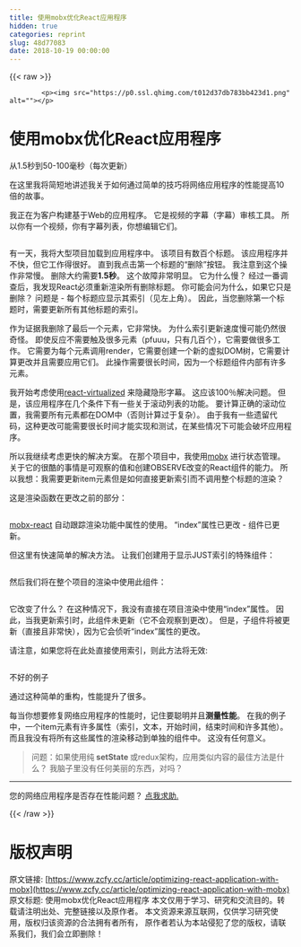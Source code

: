 ```yaml
---
title: 使用mobx优化React应用程序
hidden: true
categories: reprint
slug: 48d77083
date: 2018-10-19 00:00:00
---
```


{{< raw >}}

            <p><img src="https://p0.ssl.qhimg.com/t012d37db783bb423d1.png" alt=""></p>
<h1>使用mobx优化React应用程序</h1>
<p>从1.5秒到50-100毫秒（每次更新）</p>
<p>在这里我将简短地讲述我关于如何通过简单的技巧将网络应用程序的性能提高10倍的故事。</p>
<p>我正在为客户构建基于Web的应用程序。 它是视频的字幕（字幕）审核工具。 所以你有一个视频，你有字幕列表，你想编辑它们。</p>
<p><img src="https://p0.ssl.qhimg.com/t012a3cc7e8057bd83c.png" alt=""></p>
<p>有一天，我将大型项目加载到应用程序中。 该项目有数百个标题。 该应用程序并不快，但它工作得很好。 直到我点击第一个标题的“删除”按钮。 我注意到这个操作非常慢。 删除大约需要<strong>1.5秒</strong>。 这个故障非常明显。 它为什么慢？ 经过一番调查后，我发现React必须重新渲染所有删除标题。 你可能会问为什么，如果它只是删除？ 问题是 - 每个标题应显示其索引（见左上角）。 因此，当您删除第一个标题时，需要更新所有其他标题的索引。</p>
<p>作为证据我删除了最后一个元素，它非常快。 为什么索引更新速度慢可能仍然很奇怪。 即使反应不需要触及很多元素（pfuuu，只有几百个），它需要做很多工作。 它需要为每个元素调用render，它需要创建一个新的虚拟DOM树，它需要计算更改并且需要应用它们。 此操作需要很长时间，因为一个标题组件内部有许多元素。</p>
<p>我开始考虑使用<a href="https://github.com/bvaughn/react-virtualized">react-virtualized</a> 来隐藏隐形字幕。 这应该100％解决问题。 但是，该应用程序在几个条件下有一些关于滚动列表的功能。 要计算正确的滚动位置，我需要所有元素都在DOM中（否则计算过于复杂）。 由于我有一些遗留代码，这种更改可能需要很长时间才能实现和测试，在某些情况下可能会破坏应用程序。</p>
<p>所以我继续考虑更快的解决方案。 在那个项目中，我使用<a href="https://mobx.js.org/">mobx</a> 进行状态管理。 关于它的很酷的事情是可观察的值和创建OBSERVE改变的React组件的能力。 所以我想：我需要更新item元素但是如何直接更新索引而不调用整个标题的渲染？</p>
<p>这是渲染函数在更改之前的部分：</p>
<p><img src="https://p0.ssl.qhimg.com/t017ce4c78d49580fb1.png" alt=""></p>
<p><a href="https://github.com/mobxjs/mobx-react">mobx-react</a> 自动跟踪渲染功能中属性的使用。 “index”属性已更改 - 组件已更新。</p>
<p>但这里有快速简单的解决方法。 让我们创建用于显示JUST索引的特殊组件：</p>
<p><img src="https://p0.ssl.qhimg.com/t015bba4e6fced7015a.png" alt=""></p>
<p>然后我们将在整个项目的渲染中使用此组件：</p>
<p><img src="https://p0.ssl.qhimg.com/t01763f4c7f901ebb45.png" alt=""></p>
<p>它改变了什么？ 在这种情况下，我没有直接在项目渲染中使用“index”属性。 因此，当我更新索引时，此组件未更新（它不会观察到更改）。 但是，子组件将被更新（直接且非常快），因为它会侦听“index”属性的更改。</p>
<p>请注意，如果您将在此处直接使用索引，则此方法将无效:</p>
<p><img src="https://p0.ssl.qhimg.com/t01fe56ba3bd140cfe4.png" alt=""></p>
<p>不好的例子</p>
<p>通过这种简单的重构，性能提升了很多。</p>
<p>每当你想要修复网络应用程序的性能时，记住要聪明并且<strong>测量性能</strong>。 在我的例子中，一个item元素有许多属性（索引，文本，开始时间，结束时间和许多其他）。 而且我没有将所有这些属性的渲染移动到单独的组件中。 这没有任何意义。</p>
<blockquote>
<p>问题：如果使用纯<strong> setState </strong>或redux架构，应用类似内容的最佳方法是什么？ 我脑子里没有任何美丽的东西，对吗？</p>
</blockquote>
<hr>
<p>您的网络应用程序是否存在性能问题？ <a href="https://lavrton.com/web-perf.html">点我求助.</a></p>

          
{{< /raw >}}

# 版权声明
原文链接: [https://www.zcfy.cc/article/optimizing-react-application-with-mobx](https://www.zcfy.cc/article/optimizing-react-application-with-mobx)
原文标题: 使用mobx优化React应用程序
本文仅用于学习、研究和交流目的。转载请注明出处、完整链接以及原作者。
本文资源来源互联网，仅供学习研究使用，版权归该资源的合法拥有者所有，
原作者若认为本站侵犯了您的版权，请联系我们，我们会立即删除！
